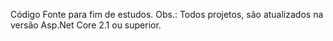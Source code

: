 Código Fonte para fim de estudos.
Obs.: Todos projetos, são atualizados na versão Asp.Net Core 2.1 ou superior.